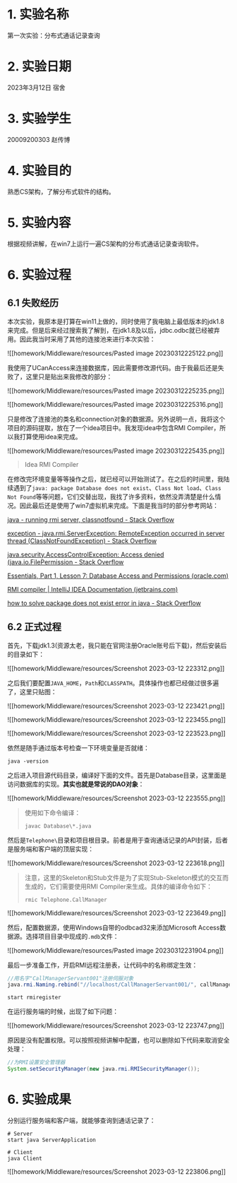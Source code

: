 # 1. 实验名称

第一次实验：分布式通话记录查询

# 2. 实验日期

2023年3月12日    宿舍

# 3. 实验学生

20009200303 赵传博

# 4. 实验目的

熟悉CS架构，了解分布式软件的结构。

# 5. 实验内容

根据视频讲解，在win7上运行一遍CS架构的分布式通话记录查询软件。

# 6. 实验过程

## 6.1 失败经历

本次实验，我原本是打算在win11上做的，同时使用了我电脑上最低版本的jdk1.8来完成。但是后来经过搜索我了解到，在jdk1.8及以后，jdbc.odbc就已经被弃用。因此我当时采用了其他的连接池来进行本次实验：

![[homework/Middleware/resources/Pasted image 20230312225122.png]]

我使用了UCanAccess来连接数据库，因此需要修改源代码。由于我最后还是失败了，这里只是贴出来我修改的部分：

![[homework/Middleware/resources/Pasted image 20230312225235.png]]

![[homework/Middleware/resources/Pasted image 20230312225316.png]]

只是修改了连接池的类名和connection对象的数据源。另外说明一点，我将这个项目的源码提取，放在了一个idea项目中。我发现idea中包含RMI Compiler，所以我打算使用idea来完成。

![[homework/Middleware/resources/Pasted image 20230312225435.png]]

> Idea RMI Compiler

在修改完环境变量等等操作之后，就已经可以开始测试了。在之后的时间里，我陆续遇到了`java: package Database does not exist`、`Class Not load`、`Class Not Found`等等问题，它们交替出现，我找了许多资料，依然没弄清楚是什么情况。因此最后还是使用了win7虚拟机来完成。下面是我当时的部分参考网站：

[java - running rmi server, classnotfound - Stack Overflow](https://stackoverflow.com/questions/464687/running-rmi-server-classnotfound)

[exception - java.rmi.ServerException: RemoteException occurred in server thread (ClassNotFoundException) - Stack Overflow](https://stackoverflow.com/questions/9531158/java-rmi-serverexception-remoteexception-occurred-in-server-thread-classnotfou)

[java.security.AccessControlException: Access denied (java.io.FilePermission - Stack Overflow](https://stackoverflow.com/questions/10454037/java-security-accesscontrolexception-access-denied-java-io-filepermission)

[Essentials, Part 1, Lesson 7: Database Access and Permissions (oracle.com)](https://www.oracle.com/java/technologies/jpl1-dbaccess-permissions.html#applet)

[RMI compiler | IntelliJ IDEA Documentation (jetbrains.com)](https://www.jetbrains.com/help/idea/rmi-compiler.html)

[how to solve package does not exist error in java - Stack Overflow](https://stackoverflow.com/questions/34196085/how-to-solve-package-does-not-exist-error-in-java)

## 6.2 正式过程

首先，下载jdk1.3(资源太老，我只能在官网注册Oracle账号后下载)，然后安装后的目录如下：

![[homework/Middleware/resources/Screenshot 2023-03-12 223312.png]]

之后我们要配置`JAVA_HOME`，`Path`和`CLASSPATH`。具体操作也都已经做过很多遍了，这里只贴图：

![[homework/Middleware/resources/Screenshot 2023-03-12 223421.png]]

![[homework/Middleware/resources/Screenshot 2023-03-12 223455.png]]

![[homework/Middleware/resources/Screenshot 2023-03-12 223523.png]]

依然是随手通过版本号检查一下环境变量是否就绪：

```shell
java -version
```

之后进入项目源代码目录，编译好下面的文件。首先是Database目录，这里面是访问数据库的实现。**其实也就是常说的DAO对象**：

![[homework/Middleware/resources/Screenshot 2023-03-12 223555.png]]

> 使用如下命令编译：
> 
> ```shell
> javac Database\*.java
> ```

然后是`Telephone\`目录和项目根目录。前者是用于查询通话记录的API封装，后者是服务端和客户端的顶层实现：

![[homework/Middleware/resources/Screenshot 2023-03-12 223618.png]]

> 注意，这里的Skeleton和Stub文件是为了实现Stub-Skeleton模式的交互而生成的，它们需要使用RMI Compiler来生成。具体的编译命令如下：
> 
> ```shell
> rmic Telephone.CallManager
> ```

![[homework/Middleware/resources/Screenshot 2023-03-12 223649.png]]

然后，配置数据源，使用Windows自带的odbcad32来添加Microsoft Access数据源。选择项目目录中现成的`.mdb`文件：

![[homework/Middleware/resources/Pasted image 20230312231904.png]]

最后一步准备工作，开启RMI远程注册表，让代码中的名称绑定生效：

```java
//用名字"CallManagerServant001"注册伺服对象  
java.rmi.Naming.rebind("//localhost/CallManagerServant001/", callManager);
```

```shell
start rmiregister
```

在运行服务端的时候，出现了如下问题：

![[homework/Middleware/resources/Screenshot 2023-03-12 223747.png]]

原因是没有配置权限。可以按照视频讲解中配置，也可以删除如下代码来取消安全处理：

```java
//为RMI设置安全管理器  
System.setSecurityManager(new java.rmi.RMISecurityManager());
```

# 6. 实验成果

分别运行服务端和客户端，就能够查询到通话记录了：

```shell
# Server
start java ServerApplication

# Client
java Client
```

![[homework/Middleware/resources/Screenshot 2023-03-12 223806.png]]